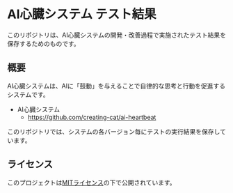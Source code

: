 # AI心臓システム テスト結果

このリポジトリは、AI心臓システムの開発・改善過程で実施されたテスト結果を保存するためのものです。


## 概要

AI心臓システムは、AIに「鼓動」を与えることで自律的な思考と行動を促進するシステムです。

* AI心臓システム
  * https://github.com/creating-cat/ai-heartbeat

このリポジトリでは、システムの各バージョン毎にテストの実行結果を保存しています。


## ライセンス

このプロジェクトは[MITライセンス](LICENSE)の下で公開されています。
